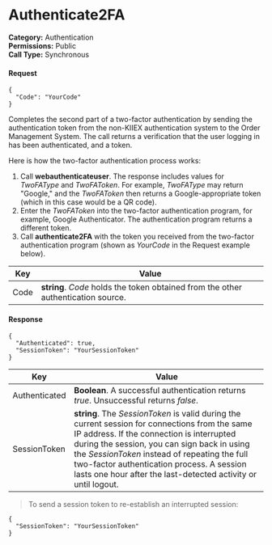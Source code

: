 # Authenticate2FA

**Category:** Authentication\
**Permissions:** Public\
**Call Type:** Synchronous

#### Request <a href="#request" id="request"></a>

```
{
  "Code": "YourCode"
}
```

Completes the second part of a two-factor authentication by sending the authentication token from the non-KIIEX authentication system to the Order Management System. The call returns a verification that the user logging in has been authenticated, and a token.

Here is how the two-factor authentication process works:

1. Call **webauthenticateuser**. The response includes values for _TwoFAType_ and _TwoFAToken_. For example, _TwoFAType_ may return "Google," and the _TwoFAToken_ then returns a Google-appropriate token (which in this case would be a QR code).
2. Enter the _TwoFAToken_ into the two-factor authentication program, for example, Google Authenticator. The authentication program returns a different token.
3. Call **authenticate2FA** with the token you received from the two-factor authentication program (shown as _YourCode_ in the Request example below).

| Key  | Value                                                                             |
| ---- | --------------------------------------------------------------------------------- |
| Code | **string**. _Code_ holds the token obtained from the other authentication source. |

#### Response <a href="#response" id="response"></a>

```
{
  "Authenticated": true,
  "SessionToken": "YourSessionToken"
}
```

| Key           | Value                                                                                                                                                                                                                                                                                                                                                       |
| ------------- | ----------------------------------------------------------------------------------------------------------------------------------------------------------------------------------------------------------------------------------------------------------------------------------------------------------------------------------------------------------- |
| Authenticated | **Boolean**. A successful authentication returns _true_. Unsuccessful returns _false_.                                                                                                                                                                                                                                                                      |
| SessionToken  | **string**. The _SessionToken_ is valid during the current session for connections from the same IP address. If the connection is interrupted during the session, you can sign back in using the _SessionToken_ instead of repeating the full two-factor authentication process. A session lasts one hour after the last-detected activity or until logout. |

> To send a session token to re-establish an interrupted session:

```
{
  "SessionToken": "YourSessionToken"
}
```
